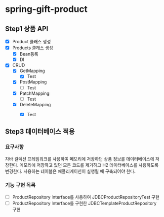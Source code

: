 # spring-gift-product

## Step1 상품 API

- [x] Product 클래스 생성
- [x] Products 클래스 생성
  - [x] Bean등록
  - [x] DI
- [x] CRUD
  - [x] GetMapping
    - [x] Test
  - [x] PostMapping
    - [ ] Test
  - [x] PatchMapping
    - [ ] Test
  - [x] DeleteMapping
    - [x] Test


## Step3 데이터베이스 적용

### 요구사항
자바 컬렉션 프레임워크를 사용하여 메모리에 저장하던 상품 정보를 데이터베이스에 저장한다.
메모리에 저장하고 있던 모든 코드를 제거하고 H2 데이터베이스를 사용하도록 변경한다.
사용하는 테이블은 애플리케이션이 실행될 때 구축되어야 한다.


### 기능 구현 목록

- [ ] ProductRepository Interface를 사용하여 JDBCProductRepositoryTest 구현
- [ ] ProductRepository Interface를 구현한 JDBCTemplateProductRepository 구현